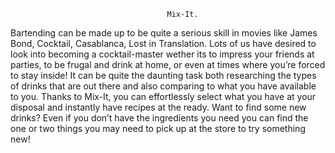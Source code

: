                                        Mix-It.
Bartending can be made up to be quite a serious skill in movies like James Bond, Cocktail, Casablanca,
Lost in Translation. Lots of us have desired to look into becoming a cocktail-master wether its to impress your friends at parties, to be frugal and drink at home, or even at times where you’re forced to stay inside!
It can be quite the daunting task both researching the types of drinks that are out there and also comparing to what you have available to you.
Thanks to Mix-It, you can effortlessly select what you have at your disposal and instantly have recipes at the ready.
Want to find some new drinks? Even if you don’t have the ingredients you need you can find the one or two things you may need to pick up at the store to try something new!
